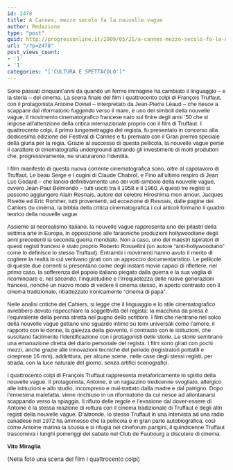 ```yaml
---
id: 2478
title: A Cannes, mezzo secolo fa la nouvelle vague
author: Redazione
type: "post"
guid: http://progressonline.it/2009/05/21/a-cannes-mezzo-secolo-fa-la-nouvelle-vague/
url: "/?p=2478"
post_views_count:
- '1'
- '1'
categories: "['CULTURA E SPETTACOLO']"
---
```


<font face="Tahoma, sans-serif"><font size="2">Sono passati cinquant’anni da quando un fermo immagine ha cambiato il linguaggio – e la storia – del cinema. La scena finale del film I quattrocento colpi di François Truffaut, con il protagonista Antoine Doinel – interpretato da Jean-Pierre Lèaud – che riesce a scappare dal riformatorio fuggendo verso il mare, è uno dei simboli della nouvelle vague, il movimento cinematografico francese nato sul finire degli anni ’50 che si impose all’attenzione della critica internazionale proprio con il film di Truffaut. I quattrocento colpi, <span style="font-style: normal">il primo lungometraggio del regista,</span> fu presentato in concorso alla dodicesima edizione del Festival di Cannes e fu premiato con il Gran premio speciale della giuria per la regia. Grazie al successo di questa pellicola, la nouvelle vague perse il carattere di cinematografia underground attirando gli investimenti di molti produttori che, progressivamente, ne snaturarono l’identità. </font></font>

<font face="Tahoma, sans-serif"><font size="2">I film manifesto di questa nuova corrente cinematografica sono, oltre al capolavoro di Truffaut, Le beau Serge e I cugini di Claude Chabrol, e Fino all’ultimo respiro di Jean Luc Godard – che lanciò definitivamente uno dei volti-simbolo della nouvelle vague, ovvero Jean-Paul Belmondo – tutti usciti tra il 1958 e il 1960. A questi tre registi si possono aggiungere Alain Resnais, autore del celebre Hiroshima mon amour<span style="font-style: normal">, Jacques Rivette ed Eric Romher, tutti provenienti, ad eccezione di Resnais, dalle pagine dei Cahiers du cinéma, la bibbia della critica cinematografica i cui articoli formano il quadro teorico della nouvelle vague.</span></font></font>

<font face="Tahoma, sans-serif"><font size="2">Assieme al neorealismo italiano, la nouvelle vague rappresenta uno dei pilastri della settima arte in Europa, in opposizione alle faraoniche produzioni hollywoodiane degli anni precedenti la seconda guerra mondiale. Non a caso, uno dei maestri ispiratori di questi registi francesi è stato proprio Roberto Rossellini (un autore “anti-hollywoodiano” come lo definisce lo stesso Truffaut). Entrambi i movimenti hanno avuto il merito di cogliere la realtà in cui venivano girati con un approccio documentaristico. Le pellicole di queste due correnti si presentano come degli instant movie capaci di riflettere, nel primo caso, la sofferenza del popolo italiano piegato dalla guerra e la sua voglia di ricominciare e, nel secondo, l’inquietudine e l’irrequietezza delle nuove generazioni francesi, nonché un nuovo modo di vedere il cinema stesso, in aperto contrasto con il cinema tradizionale, ribattezzato ironicamente “cinema di papà”.</font></font>

<font face="Tahoma, sans-serif"><font size="2"><span style="font-style: normal">Nelle analisi critiche dei Cahiers, si legge che il linguaggio e lo stile cinematografico avrebbero dovuto rispecchiare la soggettività del regista: la macchina da presa è l’equivalente della penna stretta nel pugno dello scrittore. I film che rientrano nel solco della nouvelle vague gettano uno sguardo intimo su temi universali come l’amore, il rapporto con le donne, la gaiezza della gioventù,</span><span style="font-style: normal"><span style="background: none transparent scroll repeat 0% 0%"> il contrasto con le istituzioni</span></span><span style="font-style: normal">, che suscitano facilmente l’identificazione con i protagonisti delle storie. Le storie sembrano una emanazione diretta del diario personale del regista. I film sono girati con pochi mezzi, anche grazie alle innovazioni tecniche del periodo (registratori portatili e cineprese 16 mm), addirittura, per alcune scene, nelle case degli stessi registi, per strada, con la luce naturale del giorno, senza artifici scenografici. </span></font></font>

<font face="Tahoma, sans-serif"><font size="2">I quattrocento colpi<span style="font-style: normal"> di François Truffaut rappresenta metaforicamente lo spirito della nouvelle vague. Il protagonista, Antoine, è un ragazzino tredicenne svogliato, allergico alle istituzioni e allo studio, incompreso e mal-trattato dalla madre e dal patrigno. Dopo l’ennesima malefatta, viene rinchiuso in un riformatorio da cui riesce ad allontanarsi scappando verso la spiaggia. Il rifiuto delle regole e l’evasione dal dover-essere di Antoine è la stessa reazione di rottura con il cinema tradizionale di Truffaut e degli altri registi della nouvelle vague. D’altronde, lo stesso Truffaut in una intervista ad una radio canadese nel 1972 ha ammesso che la pellicola è in gran parte autobiografica: così come Antoine marina la scuola e si rifugia nei cineforum parigini, il quindicenne Truffaut trascorreva i lunghi pomeriggi del sabato nel Club de Faubourg a discutere di cinema. </span></font></font>

<font face="Tahoma, sans-serif"><font size="2">**Vito Miraglia**</font></font>

<font size="2">(Nella foto una scena del film I quattrocento colpi)</font>